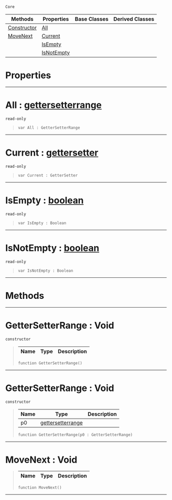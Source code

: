  `Core`

|Methods|Properties|Base Classes|Derived Classes|
|---|---|---|---|
|[ Constructor](https://github.com/PlasmaEngine/PlasmaDocs/blob/master/code_reference/lightning_base_types/gettersetterrange.markdown#gettersetterrange-void)|[ All](https://github.com/PlasmaEngine/PlasmaDocs/blob/master/code_reference/lightning_base_types/gettersetterrange.markdown#all-plasma-engine-document)| | |
|[ MoveNext](https://github.com/PlasmaEngine/PlasmaDocs/blob/master/code_reference/lightning_base_types/gettersetterrange.markdown#movenext-void)|[ Current](https://github.com/PlasmaEngine/PlasmaDocs/blob/master/code_reference/lightning_base_types/gettersetterrange.markdown#current-plasma-engine-docu)| | |
| |[ IsEmpty](https://github.com/PlasmaEngine/PlasmaDocs/blob/master/code_reference/lightning_base_types/gettersetterrange.markdown#isempty-plasma-engine-docu)| | |
| |[ IsNotEmpty](https://github.com/PlasmaEngine/PlasmaDocs/blob/master/code_reference/lightning_base_types/gettersetterrange.markdown#isnotempty-plasma-engine-d)| | |


 #  Properties


---  
 #  All : [gettersetterrange](https://github.com/PlasmaEngine/PlasmaDocs/blob/master/code_reference/lightning_base_types/gettersetterrange.markdown)

 `read-only`

> 
> ``` lang=cpp, name=Lightning
> var All : GetterSetterRange


---  
 #  Current : [gettersetter](https://github.com/PlasmaEngine/PlasmaDocs/blob/master/code_reference/lightning_base_types/gettersetter.markdown)

 `read-only`

> 
> ``` lang=cpp, name=Lightning
> var Current : GetterSetter


---  
 #  IsEmpty : [boolean](https://github.com/PlasmaEngine/PlasmaDocs/blob/master/code_reference/lightning_base_types/boolean.markdown)

 `read-only`

> 
> ``` lang=cpp, name=Lightning
> var IsEmpty : Boolean


---  
 #  IsNotEmpty : [boolean](https://github.com/PlasmaEngine/PlasmaDocs/blob/master/code_reference/lightning_base_types/boolean.markdown)

 `read-only`

> 
> ``` lang=cpp, name=Lightning
> var IsNotEmpty : Boolean


---  
 #  Methods


---  
 #  GetterSetterRange : Void

 `constructor`

> 
> |Name|Type|Description|
> |---|---|---|
> ``` lang=cpp, name=Lightning
> function GetterSetterRange()
> ``` 


---  
 #  GetterSetterRange : Void

 `constructor`

> 
> |Name|Type|Description|
> |---|---|---|
> |p0|[gettersetterrange](https://github.com/PlasmaEngine/PlasmaDocs/blob/master/code_reference/lightning_base_types/gettersetterrange.markdown)| |
> ``` lang=cpp, name=Lightning
> function GetterSetterRange(p0 : GetterSetterRange)
> ``` 


---  
 #  MoveNext : Void

> 
> |Name|Type|Description|
> |---|---|---|
> ``` lang=cpp, name=Lightning
> function MoveNext()
> ``` 


---  
 

 